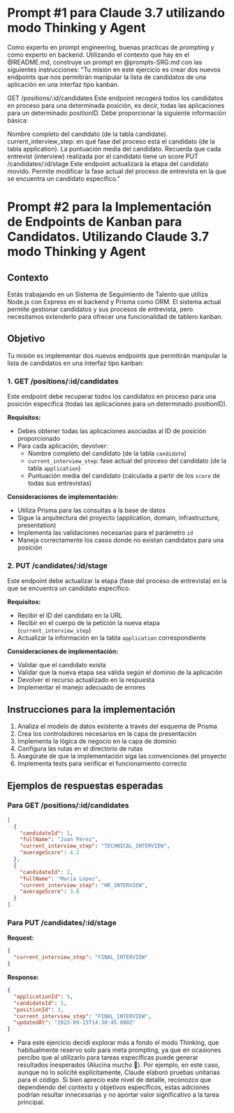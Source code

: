 # Prompt #1 para Claude 3.7 utilizando modo Thinking y Agent

Como experto en prompt engineering, buenas practicas de prompting y como experto en backend. Utilizando el contexto que hay en el @README.md, construye un prompt en @prompts-SRG.md con las siguientes instrucciones: "Tu misión en este ejercicio es crear dos nuevos endpoints que nos permitirán manipular la lista de candidatos de una aplicación en una interfaz tipo kanban.

GET /positions/:id/candidates
Este endpoint recogerá todos los candidatos en proceso para una determinada posición, es decir, todas las aplicaciones para un determinado positionID. Debe proporcionar la siguiente información básica:

Nombre completo del candidato (de la tabla candidate).
current_interview_step: en qué fase del proceso está el candidato (de la tabla application).
La puntuación media del candidato. Recuerda que cada entrevist (interview) realizada por el candidato tiene un score
PUT /candidates/:id/stage
Este endpoint actualizará la etapa del candidato movido. Permite modificar la fase actual del proceso de entrevista en la que se encuentra un candidato específico."

# Prompt #2 para la Implementación de Endpoints de Kanban para Candidatos. Utilizando Claude 3.7 modo Thinking y Agent

## Contexto
Estás trabajando en un Sistema de Seguimiento de Talento que utiliza Node.js con Express en el backend y Prisma como ORM. El sistema actual permite gestionar candidatos y sus procesos de entrevista, pero necesitamos extenderlo para ofrecer una funcionalidad de tablero kanban.

## Objetivo
Tu misión es implementar dos nuevos endpoints que permitirán manipular la lista de candidatos en una interfaz tipo kanban:

### 1. GET /positions/:id/candidates
Este endpoint debe recuperar todos los candidatos en proceso para una posición específica (todas las aplicaciones para un determinado positionID).

**Requisitos:**
- Debes obtener todas las aplicaciones asociadas al ID de posición proporcionado
- Para cada aplicación, devolver:
  - Nombre completo del candidato (de la tabla `candidate`)
  - `current_interview_step`: fase actual del proceso del candidato (de la tabla `application`)
  - Puntuación media del candidato (calculada a partir de los `score` de todas sus entrevistas)

**Consideraciones de implementación:**
- Utiliza Prisma para las consultas a la base de datos
- Sigue la arquitectura del proyecto (application, domain, infrastructure, presentation)
- Implementa las validaciones necesarias para el parámetro `id`
- Maneja correctamente los casos donde no existan candidatos para una posición

### 2. PUT /candidates/:id/stage
Este endpoint debe actualizar la etapa (fase del proceso de entrevista) en la que se encuentra un candidato específico.

**Requisitos:**
- Recibir el ID del candidato en la URL
- Recibir en el cuerpo de la petición la nueva etapa (`current_interview_step`)
- Actualizar la información en la tabla `application` correspondiente

**Consideraciones de implementación:**
- Validar que el candidato exista
- Validar que la nueva etapa sea válida según el dominio de la aplicación
- Devolver el recurso actualizado en la respuesta
- Implementar el manejo adecuado de errores

## Instrucciones para la implementación
1. Analiza el modelo de datos existente a través del esquema de Prisma
2. Crea los controladores necesarios en la capa de presentación
3. Implementa la lógica de negocio en la capa de dominio
4. Configura las rutas en el directorio de rutas
5. Asegúrate de que la implementación siga las convenciones del proyecto
6. Implementa tests para verificar el funcionamiento correcto

## Ejemplos de respuestas esperadas

### Para GET /positions/:id/candidates
```json
[
  {
    "candidateId": 1,
    "fullName": "Juan Pérez",
    "current_interview_step": "TECHNICAL_INTERVIEW",
    "averageScore": 4.2
  },
  {
    "candidateId": 2,
    "fullName": "María López",
    "current_interview_step": "HR_INTERVIEW",
    "averageScore": 3.8
  }
]
```

### Para PUT /candidates/:id/stage
**Request:**
```json
{
  "current_interview_step": "FINAL_INTERVIEW"
}
```

**Response:**
```json
{
  "applicationId": 5,
  "candidateId": 1,
  "positionId": 3,
  "current_interview_step": "FINAL_INTERVIEW",
  "updatedAt": "2023-09-15T14:30:45.000Z"
}
```

- Para este ejercicio decidí explorar más a fondo el modo Thinking, que habitualmente reservo solo para meta prompting, ya que en ocasiones percibo que al utilizarlo para tareas específicas puede generar resultados inesperados (Alucina mucho 🤯). Por ejemplo, en este caso, aunque no lo solicité explícitamente, Claude elaboró pruebas unitarias para el código. Si bien aprecio este nivel de detalle, reconozco que dependiendo del contexto y objetivos específicos, estas adiciones podrían resultar innecesarias y no aportar valor significativo a la tarea principal.